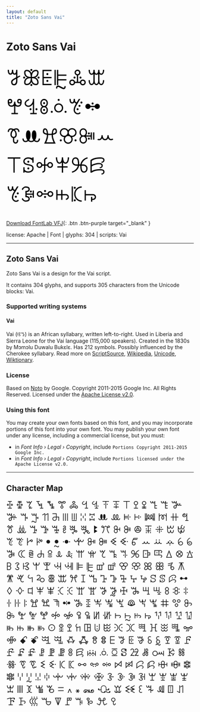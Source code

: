 ```yaml
---
layout: default
title: "Zoto Sans Vai"
---
```


# Zoto Sans Vai

<div contenteditable="true" style="font-family: Zoto Sans Vai; font-size: 4em; color:black; margin: 0.5em 0 0.5em 0; line-height: 1.4em;">
ꗌꕥꗍꕟꔆꕭ ꖡꔈꗚꗝꔴꖒ ꗦꔚꖏꕣꔼꕀ ꔋꕷꖢꕽꕑꗛ ꔳꘁꗮꖱꗫꖫ
</div>

[Download FontLab VFJ](https://downgit.github.io/#/home?url=https://github.com/fontlabcom/getgo-fonts/blob/main/getgo-fonts/apache/zotosans/zotosans-vai.ttf){: .btn .btn-purple target="_blank" }

license: Apache \| Font \| glyphs: 304 \| scripts: Vai

---


## Zoto Sans Vai

Zoto Sans Vai is a design for the Vai script.

It contains 304 glyphs, and supports 305 characters from the Unicode blocks: Vai.


### Supported writing systems


#### Vai

Vai (ꕙꔤ) is an African syllabary, written left-to-right. Used in Liberia and Sierra Leone for the Vai language (115,000 speakers). Created in the 1830s by Mɔmɔlu Duwalu Bukɛlɛ. Has 212 symbols. Possibly influenced by the Cherokee syllabary. Read more on [ScriptSource](https://scriptsource.org/scr/Vaii), [Wikipedia](https://en.wikipedia.org/wiki/ISO_15924:Vaii), [Unicode](https://www.unicode.org/versions/Unicode13.0.0/ch19.pdf#G18604), [Wiktionary](https://en.wiktionary.org/wiki/Category:Vai_script).


### License

Based on [Noto](https://github.com/notofonts) by Google. Copyright 2011-2015 Google Inc. All Rights Reserved. Licensed under the [Apache License v2.0](https://www.apache.org/licenses/LICENSE-2.0.txt).

### Using this font

You may create your own fonts based on this font, and you may incorporate portions of this font into your own font. You may publish your own font under any license, including a commercial license, but you must:

- in _Font Info › Legal › Copyright_, include `Portions Copyright 2011-2015 Google Inc.`
- in _Font Info › Legal › Copyright_, include `Portions licensed under the Apache License v2.0.`


---

## Character Map

<div style="font-family: Zoto Sans Vai; font-size: 2em;">
ꔀ ꔁ ꔂ ꔃ ꔄ ꔅ ꔆ ꔇ ꔈ ꔉ ꔊ ꔋ ꔌ ꔍ ꔎ ꔏ ꔐ ꔑ ꔒ ꔓ ꔔ ꔕ ꔖ ꔗ ꔘ ꔙ ꔚ ꔛ ꔜ ꔝ ꔞ ꔟ ꔠ ꔡ ꔢ ꔣ ꔤ ꔥ ꔦ ꔧ ꔨ ꔩ ꔪ ꔫ ꔬ ꔭ ꔮ ꔯ ꔰ ꔱ ꔲ ꔳ ꔴ ꔵ ꔶ ꔷ ꔸ ꔹ ꔺ ꔻ ꔼ ꔽ ꔾ ꔿ ꕀ ꕁ ꕂ ꕃ ꕄ ꕅ ꕆ ꕇ ꕈ ꕉ ꕊ ꕋ ꕌ ꕍ ꕎ ꕏ ꕐ ꕑ ꕒ ꕓ ꕔ ꕕ ꕖ ꕗ ꕘ ꕙ ꕚ ꕛ ꕜ ꕝ ꕞ ꕟ ꕠ ꕡ ꕢ ꕣ ꕤ ꕥ ꕦ ꕧ ꕨ ꕩ ꕪ ꕫ ꕬ ꕭ ꕮ ꕯ ꕰ ꕱ ꕲ ꕳ ꕴ ꕵ ꕶ ꕷ ꕸ ꕹ ꕺ ꕻ ꕼ ꕽ ꕾ ꕿ ꖀ ꖁ ꖂ ꖃ ꖄ ꖅ ꖆ ꖇ ꖈ ꖉ ꖊ ꖋ ꖌ ꖍ ꖎ ꖏ ꖐ ꖑ ꖒ ꖓ ꖔ ꖕ ꖖ ꖗ ꖘ ꖙ ꖚ ꖛ ꖜ ꖝ ꖞ ꖟ ꖠ ꖡ ꖢ ꖣ ꖤ ꖥ ꖦ ꖧ ꖨ ꖩ ꖪ ꖫ ꖬ ꖭ ꖮ ꖯ ꖰ ꖱ ꖲ ꖳ ꖴ ꖵ ꖶ ꖷ ꖸ ꖹ ꖺ ꖻ ꖼ ꖽ ꖾ ꖿ ꗀ ꗁ ꗂ ꗃ ꗄ ꗅ ꗆ ꗇ ꗈ ꗉ ꗊ ꗋ ꗌ ꗍ ꗎ ꗏ ꗐ ꗑ ꗒ ꗓ ꗔ ꗕ ꗖ ꗗ ꗘ ꗙ ꗚ ꗛ ꗜ ꗝ ꗞ ꗟ ꗠ ꗡ ꗢ ꗣ ꗤ ꗥ ꗦ ꗧ ꗨ ꗩ ꗪ ꗫ ꗬ ꗭ ꗮ ꗯ ꗰ ꗱ ꗲ ꗳ ꗴ ꗵ ꗶ ꗷ ꗸ ꗹ ꗺ ꗻ ꗼ ꗽ ꗾ ꗿ ꘀ ꘁ ꘂ ꘃ ꘄ ꘅ ꘆ ꘇ ꘈ ꘉ ꘊ ꘋ ꘌ ꘍ ꘎ ꘏ ꘐ ꘑ ꘒ ꘓ ꘔ ꘕ ꘖ ꘗ ꘘ ꘙ ꘚ ꘛ ꘜ ꘝ ꘞ ꘟ ꘪ ꘫ
</div>

